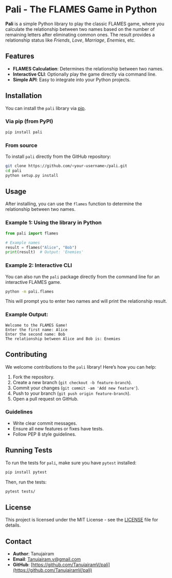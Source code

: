 # Pali - The FLAMES Game in Python

**Pali** is a simple Python library to play the classic FLAMES game, where you calculate the relationship between two names based on the number of remaining letters after eliminating common ones. The result provides a relationship status like *Friends*, *Love*, *Marriage*, *Enemies*, etc.

## Features

- **FLAMES Calculation**: Determines the relationship between two names.
- **Interactive CLI**: Optionally play the game directly via command line.
- **Simple API**: Easy to integrate into your Python projects.

## Installation

You can install the `pali` library via [pip](https://pypi.org/project/pali/).

### Via pip (from PyPI)
```bash
pip install pali
```

### From source
To install `pali` directly from the GitHub repository:
```bash
git clone https://github.com/<your-username>/pali.git
cd pali
python setup.py install
```

## Usage

After installing, you can use the `flames` function to determine the relationship between two names.

### Example 1: Using the library in Python

```python
from pali import flames

# Example names
result = flames("Alice", "Bob")
print(result)  # Output: 'Enemies'
```

### Example 2: Interactive CLI

You can also run the `pali` package directly from the command line for an interactive FLAMES game.

```bash
python -m pali.flames
```

This will prompt you to enter two names and will print the relationship result.

### Example Output:

```
Welcome to the FLAMES Game!
Enter the first name: Alice
Enter the second name: Bob
The relationship between Alice and Bob is: Enemies
```

## Contributing

We welcome contributions to the `pali` library! Here’s how you can help:

1. Fork the repository.
2. Create a new branch (`git checkout -b feature-branch`).
3. Commit your changes (`git commit -am 'Add new feature'`).
4. Push to your branch (`git push origin feature-branch`).
5. Open a pull request on GitHub.

### Guidelines
- Write clear commit messages.
- Ensure all new features or fixes have tests.
- Follow PEP 8 style guidelines.

## Running Tests

To run the tests for `pali`, make sure you have `pytest` installed:

```bash
pip install pytest
```

Then, run the tests:

```bash
pytest tests/
```

## License

This project is licensed under the MIT License - see the [LICENSE](LICENSE) file for details.

## Contact

- **Author**: Tanujairam
- **Email**: Tanujairam.v@gmail.com
- **GitHub**: [https://github.com/TanujairamV/pali](https://github.com/TanujairamV/pali)

